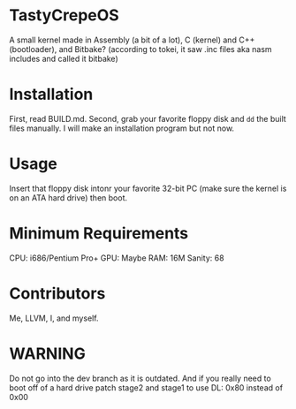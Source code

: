 # TastyCrepeOS
A small kernel made in Assembly (a bit of a lot), C (kernel) and C++ (bootloader), and Bitbake? (according to tokei, it saw .inc files aka nasm includes and called it bitbake)

# Installation
First, read BUILD.md. Second, grab your favorite floppy disk and `dd` the built files manually. I will make an installation program but not now.

# Usage
Insert that floppy disk intonr your favorite 32-bit PC (make sure the kernel is on an ATA hard drive) then boot.



# Minimum Requirements
CPU: i686/Pentium Pro+
GPU: Maybe
RAM: 16M
Sanity: 68

# Contributors
Me, LLVM, I, and myself.

# WARNING
Do not go into the dev branch as it is outdated.
And if you really need to boot off of a hard drive patch stage2 and stage1 to use DL: 0x80 instead of 0x00
